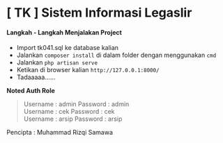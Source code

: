 # [ TK ] Sistem Informasi Legaslir

#### Langkah - Langkah Menjalakan Project

* Import tk041.sql ke database kalian
* Jalankan `composer install` di dalam folder dengan menggunakan `cmd`
* Jalankan `php artisan serve`
* Ketikan di browser kalian `http://127.0.0.1:8000/`
* Tadaaaaa......

**Noted Auth Role**
> Username : admin Password : admin <br>
> Username : cek Password : cek <br>
> Username : arsip Password : arsip

Pencipta : Muhammad Rizqi Samawa
